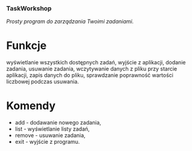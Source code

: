 ### TaskWorkshop
*Prosty program do zarządzania Twoimi zadaniami.*

# Funkcje
wyświetlanie wszystkich dostępnych zadań,
wyjście z aplikacji,
dodanie zadania,
usuwanie zadania,
wczytywanie danych z pliku przy starcie aplikacji,
zapis danych do pliku,
sprawdzanie poprawność wartości liczbowej podczas usuwania.

# Komendy
- add - dodawanie nowego zadania,
- list - wyświetlanie listy zadań,
- remove - usuwanie zadania,
- exit - wyjście z programu.
